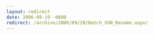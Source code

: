 ```yaml
---
layout: redirect
date: 2006-09-19 -0800
redirect: /archive/2006/09/20/Batch_SVN_Rename.aspx/
---
```

